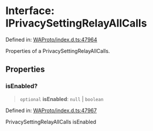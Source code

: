 # Interface: IPrivacySettingRelayAllCalls

Defined in: [WAProto/index.d.ts:47964](https://github.com/Fokusdotid/bail/blob/a1b2bb6d3d63874a4f497e70ebd6347b2869da8e/WAProto/index.d.ts#L47964)

Properties of a PrivacySettingRelayAllCalls.

## Properties

### isEnabled?

> `optional` **isEnabled**: `null` \| `boolean`

Defined in: [WAProto/index.d.ts:47967](https://github.com/Fokusdotid/bail/blob/a1b2bb6d3d63874a4f497e70ebd6347b2869da8e/WAProto/index.d.ts#L47967)

PrivacySettingRelayAllCalls isEnabled
